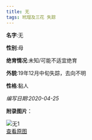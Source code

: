 ```yaml
---
title: 无
tags: 玳瑁及三花 失踪 
---
```


**名字**:无

**性别**:母

**绝育情况**:未知/可能不适宜绝育

**外貌**:19年12月中旬失踪，去向不明

**性格**:黏人

*编写日期:2020-04-25*

**附录图片**：

![无1](http://q9a0pgz83.bkt.clouddn.com/cats/m_无1.jpg)    
[查看原图](http://q9a0pgz83.bkt.clouddn.com/cats/l_无1.jpg)    
